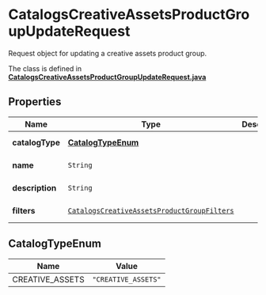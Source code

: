 

# CatalogsCreativeAssetsProductGroupUpdateRequest

Request object for updating a creative assets product group.

The class is defined in **[CatalogsCreativeAssetsProductGroupUpdateRequest.java](../../src/main/java/org/openapitools/model/CatalogsCreativeAssetsProductGroupUpdateRequest.java)**

## Properties

Name | Type | Description | Notes
------------ | ------------- | ------------- | -------------
**catalogType** | [**CatalogTypeEnum**](#CatalogTypeEnum) |  |  [optional property]
**name** | `String` |  |  [optional property]
**description** | `String` |  |  [optional property]
**filters** | [`CatalogsCreativeAssetsProductGroupFilters`](CatalogsCreativeAssetsProductGroupFilters.md) |  |  [optional property]

## CatalogTypeEnum

Name | Value
---- | -----
CREATIVE_ASSETS | `"CREATIVE_ASSETS"`






